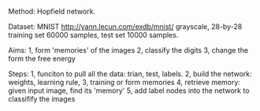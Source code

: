 Method: Hopfield network.

Dataset: MNIST
http://yann.lecun.com/exdb/mnist/
grayscale, 28-by-28
training set 60000 samples, test set 10000 samples.

Aims:
1, form 'memories' of the images 
2, classify the digits
3, change the form the free energy

Steps:
1, funciton to pull all the data: trian, test, labels.
2, build the network: weights, learning rule, 
3, training or form memories
4, retrieve memory: given input image, find its 'memory'
5, add label nodes into the network to classifify the images